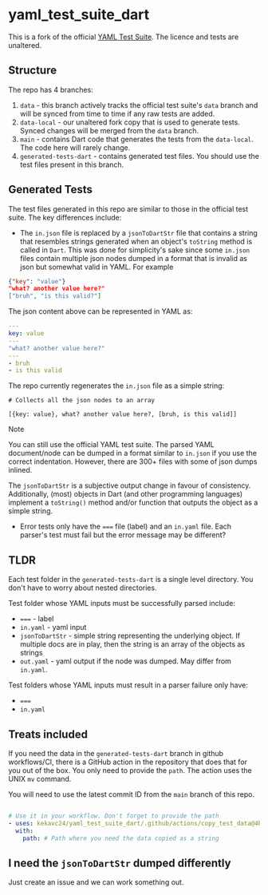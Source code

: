 # yaml_test_suite_dart

This is a fork of the official [YAML Test Suite][yaml_link]. The licence and tests are unaltered.

## Structure

The repo has 4 branches:

1. `data` - this branch actively tracks the official test suite's `data` branch and will be synced from time to time if any raw tests are added.
2. `data-local` - our unaltered fork copy that is used to generate tests. Synced changes will be merged from the `data` branch.
3. `main` - contains Dart code that generates the tests from the `data-local`. The code here will rarely change.
4. `generated-tests-dart` - contains generated test files. You should use the test files present in this branch.

## Generated Tests

The test files generated in this repo are similar to those in the official test suite. The key differences include:

* The `in.json` file is replaced by a `jsonToDartStr` file that contains a string that resembles strings generated when an object's `toString` method is called in `Dart`. This was done for simplicity's sake since some `in.json` files contain multiple json nodes dumped in a format that is invalid as json but somewhat valid in YAML. For example

```json
{"key": "value"}
"what? another value here?"
["bruh", "is this valid?"]
```

The json content above can be represented in YAML as:

```yaml
---
key: value
---
"what? another value here?"
---
- bruh
- is this valid
```

The repo currently regenerates the `in.json` file as a simple string:

```shell
# Collects all the json nodes to an array

[{key: value}, what? another value here?, [bruh, is this valid]]
```

> [!NOTE]
> You can still use the official YAML test suite. The parsed YAML document/node can be dumped in a format similar to `in.json` if you use the correct indentation. However, there are 300+ files with some of json dumps inlined.
>
> The `jsonToDartStr` is a subjective output change in favour of consistency. Additionally, (most) objects in Dart (and other programming languages) implement a `toString()` method and/or function that outputs the object as a simple string.

* Error tests only have the `===` file (label) and an `in.yaml` file. Each parser's test must fail but the error message may be different?

## TLDR

Each test folder in the `generated-tests-dart` is a single level directory. You don't have to worry about nested directories.

Test folder whose YAML inputs must be successfully parsed include:

* `===` - label
* `in.yaml` - yaml input
* `jsonToDartStr` - simple string representing the underlying object. If multiple docs are in play, then the string is an array of the objects as strings
* `out.yaml` - yaml output if the node was dumped. May differ from `in.yaml`.

Test folders whose YAML inputs must result in a parser failure only have:

* `===`
* `in.yaml`

## Treats included

If you need the data in the `generated-tests-dart` branch in github workflows/CI, there is a GitHub action in the repository that does that for you out of the box. You only need to provide the `path`. The action uses the UNIX `mv` command.

You will need to use the latest commit ID from the `main` branch of this repo.

```yaml

# Use it in your workflow. Don't forget to provide the path
- uses: kekavc24/yaml_test_suite_dart/.github/actions/copy_test_data@4b4dbf15aa591bf040e9cca0dd430feef55d03c7
  with:
    path: # Path where you need the data copied as a string

```

## I need the `jsonToDartStr` dumped differently

Just create an issue and we can work something out.

[yaml_link]: https://github.com/yaml/yaml-test-suite
